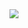 <img src="https://capsule-render.vercel.app/api?type=waving&color=0&height=300&section=header&text=soolkkeobi%20&fontSize=90" />
